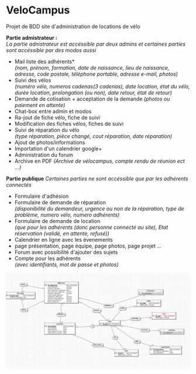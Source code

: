 VeloCampus
==========

Projet de BDD site d'administration de locations de vélo

**Partie admistrateur :**  
*La partie adnistrateur est accéssible par deux admins et certaines parties sont accéssible par des modos aussi*    
 * Mail liste des adhérents*  
_(nom, prénom, formation, date de naissance, lieu de naissance, adresse, code postale, téléphone portable, adresse e-mail, photos)_
 * Suivi des vélos  
_(numéro vélo, numeros cadenas(3 cadenas), date location, état du vélo, durée location, prolongation (ou non), date retour, état de retour)_
 * Demande de cotisation + acceptation de la demande
_(photos ou paiement en attente)_
 * Chat-box entre admin et modos
 * Ra-jout de fiche vélo, fiche de suivi 
 * Modification des fiches vélos, fiches de suivi
 * Suivi de réparation du vélo  
_(type réparation, pièce changé, cout réparation, date réparation)_
 * Ajout de photos/informations
 * Importation d'un calendrier google+
 * Administration du forum
 * Archive en PDF
_(Archive de vélocampus, compte rendu de réunion ect ...)_


**Partie publique**
*Certaines parties ne sont accéssible que par les adhérents connectés*  
 * Formulaire d'adhésion
 * Formulaire de demande de réparation  
_(disponibilité du demandeur, urgence ou non de la réparation, type de problème, numero vélo, numero adhérents)_
 * Formulaire de demande de location  
_(que pour les adhérents (donc personne connecté au site), Etat réservation (validé, en attente, refusé))_
 * Calendrier en ligne avec les évenements
 * page présentation, page équipe, page photos, page projet ...
 * Forum avec possibilité d'ajouter des sujets
 * Compte pour les adhérents  
_(avec identifiants, mot de passe et photos)_

![MCD](mcd.jpg)
